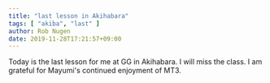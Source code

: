 ```yaml
---
title: "last lesson in Akihabara"
tags: [ "akiba", "last" ]
author: Rob Nugen
date: 2019-11-28T17:21:57+09:00
---
```


Today is the last lesson for me at GG in Akihabara.  I will miss the
class.  I am grateful for Mayumi's continued enjoyment of MT3.

